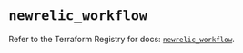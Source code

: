 # `newrelic_workflow`

Refer to the Terraform Registry for docs: [`newrelic_workflow`](https://registry.terraform.io/providers/newrelic/newrelic/3.60.2/docs/resources/workflow).

